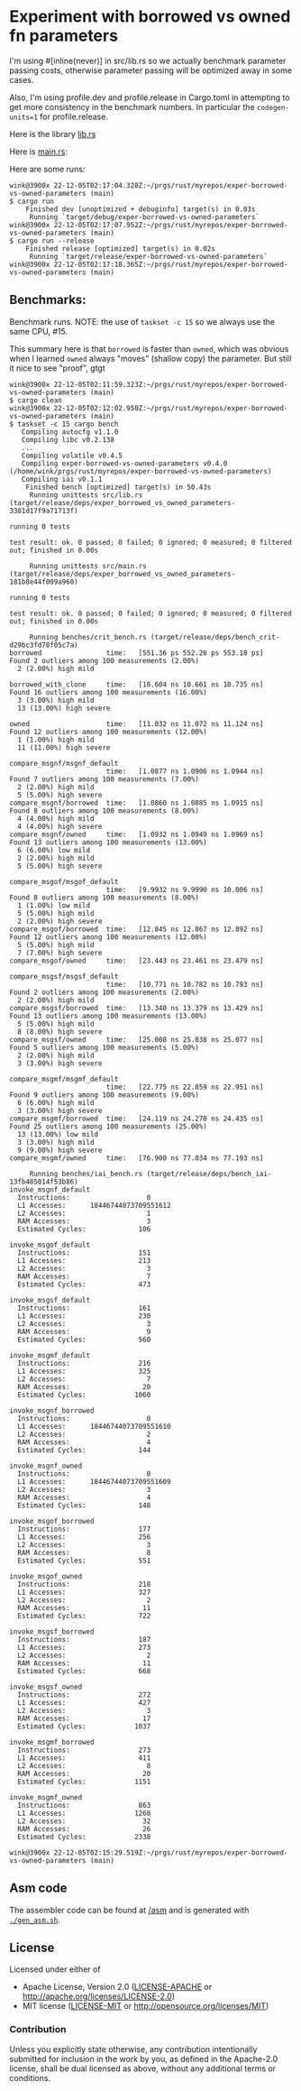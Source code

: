 # Experiment with borrowed vs owned fn parameters

I'm using #[inline(never)] in src/lib.rs so we actually
benchmark parameter passing costs, otherwise parameter
passing will be optimized away in some cases.

Also, I'm using profile.dev and profile.release in Cargo.toml
in attempting to get more consistency in the benchmark numbers.
In particular the `codegen-units=1` for profile.release.

Here is the library [lib.rs](/src/lib.rs)

Here is [main.rs](/src/main.rs):

Here are some runs:
```
wink@3900x 22-12-05T02:17:04.328Z:~/prgs/rust/myrepos/exper-borrowed-vs-owned-parameters (main)
$ cargo run
    Finished dev [unoptimized + debuginfo] target(s) in 0.03s
     Running `target/debug/exper-borrowed-vs-owned-parameters`
wink@3900x 22-12-05T02:17:07.952Z:~/prgs/rust/myrepos/exper-borrowed-vs-owned-parameters (main)
$ cargo run --release
    Finished release [optimized] target(s) in 0.02s
     Running `target/release/exper-borrowed-vs-owned-parameters`
wink@3900x 22-12-05T02:17:18.365Z:~/prgs/rust/myrepos/exper-borrowed-vs-owned-parameters (main)
```

## Benchmarks:

Benchmark runs. NOTE: the use of `taskset -c 15` so we always use the same CPU, #15.

This summary here is that `borrowed` is faster than `owned`, which was
obvious when I learned `owned` always "moves" (shallow copy) the parameter.
But still it nice to see "proof", gtgt
```
wink@3900x 22-12-05T02:11:59.323Z:~/prgs/rust/myrepos/exper-borrowed-vs-owned-parameters (main)
$ cargo clean
wink@3900x 22-12-05T02:12:02.950Z:~/prgs/rust/myrepos/exper-borrowed-vs-owned-parameters (main)
$ taskset -c 15 cargo bench
   Compiling autocfg v1.1.0
   Compiling libc v0.2.138
   ...
   Compiling volatile v0.4.5
   Compiling exper-borrowed-vs-owned-parameters v0.4.0 (/home/wink/prgs/rust/myrepos/exper-borrowed-vs-owned-parameters)
   Compiling iai v0.1.1
    Finished bench [optimized] target(s) in 50.43s
     Running unittests src/lib.rs (target/release/deps/exper_borrowed_vs_owned_parameters-3381d17f9a71713f)

running 0 tests

test result: ok. 0 passed; 0 failed; 0 ignored; 0 measured; 0 filtered out; finished in 0.00s

     Running unittests src/main.rs (target/release/deps/exper_borrowed_vs_owned_parameters-181b8e44f009a960)

running 0 tests

test result: ok. 0 passed; 0 failed; 0 ignored; 0 measured; 0 filtered out; finished in 0.00s

     Running benches/crit_bench.rs (target/release/deps/bench_crit-d29bc3fd78f05c7a)
borrowed                time:   [551.36 ps 552.26 ps 553.18 ps]
Found 2 outliers among 100 measurements (2.00%)
  2 (2.00%) high mild

borrowed_with_clone     time:   [10.604 ns 10.661 ns 10.735 ns]
Found 16 outliers among 100 measurements (16.00%)
  3 (3.00%) high mild
  13 (13.00%) high severe

owned                   time:   [11.032 ns 11.072 ns 11.124 ns]
Found 12 outliers among 100 measurements (12.00%)
  1 (1.00%) high mild
  11 (11.00%) high severe

compare_msgnf/msgnf_default
                        time:   [1.0877 ns 1.0906 ns 1.0944 ns]
Found 7 outliers among 100 measurements (7.00%)
  2 (2.00%) high mild
  5 (5.00%) high severe
compare_msgnf/borrowed  time:   [1.0860 ns 1.0885 ns 1.0915 ns]
Found 8 outliers among 100 measurements (8.00%)
  4 (4.00%) high mild
  4 (4.00%) high severe
compare_msgnf/owned     time:   [1.0932 ns 1.0949 ns 1.0969 ns]
Found 13 outliers among 100 measurements (13.00%)
  6 (6.00%) low mild
  2 (2.00%) high mild
  5 (5.00%) high severe

compare_msgof/msgof_default
                        time:   [9.9932 ns 9.9990 ns 10.006 ns]
Found 8 outliers among 100 measurements (8.00%)
  1 (1.00%) low mild
  5 (5.00%) high mild
  2 (2.00%) high severe
compare_msgof/borrowed  time:   [12.845 ns 12.867 ns 12.892 ns]
Found 12 outliers among 100 measurements (12.00%)
  5 (5.00%) high mild
  7 (7.00%) high severe
compare_msgof/owned     time:   [23.443 ns 23.461 ns 23.479 ns]

compare_msgsf/msgsf_default
                        time:   [10.771 ns 10.782 ns 10.793 ns]
Found 2 outliers among 100 measurements (2.00%)
  2 (2.00%) high mild
compare_msgsf/borrowed  time:   [13.340 ns 13.379 ns 13.429 ns]
Found 13 outliers among 100 measurements (13.00%)
  5 (5.00%) high mild
  8 (8.00%) high severe
compare_msgsf/owned     time:   [25.008 ns 25.038 ns 25.077 ns]
Found 5 outliers among 100 measurements (5.00%)
  2 (2.00%) high mild
  3 (3.00%) high severe

compare_msgmf/msgmf_default
                        time:   [22.775 ns 22.859 ns 22.951 ns]
Found 9 outliers among 100 measurements (9.00%)
  6 (6.00%) high mild
  3 (3.00%) high severe
compare_msgmf/borrowed  time:   [24.119 ns 24.270 ns 24.435 ns]
Found 25 outliers among 100 measurements (25.00%)
  13 (13.00%) low mild
  3 (3.00%) high mild
  9 (9.00%) high severe
compare_msgmf/owned     time:   [76.900 ns 77.034 ns 77.193 ns]

     Running benches/iai_bench.rs (target/release/deps/bench_iai-13fb485014f53b86)
invoke_msgnf_default
  Instructions:                   0
  L1 Accesses:      18446744073709551612
  L2 Accesses:                    1
  RAM Accesses:                   3
  Estimated Cycles:             106

invoke_msgof_default
  Instructions:                 151
  L1 Accesses:                  213
  L2 Accesses:                    3
  RAM Accesses:                   7
  Estimated Cycles:             473

invoke_msgsf_default
  Instructions:                 161
  L1 Accesses:                  230
  L2 Accesses:                    3
  RAM Accesses:                   9
  Estimated Cycles:             560

invoke_msgmf_default
  Instructions:                 216
  L1 Accesses:                  325
  L2 Accesses:                    7
  RAM Accesses:                  20
  Estimated Cycles:            1060

invoke_msgnf_borrowed
  Instructions:                   0
  L1 Accesses:      18446744073709551610
  L2 Accesses:                    2
  RAM Accesses:                   4
  Estimated Cycles:             144

invoke_msgnf_owned
  Instructions:                   0
  L1 Accesses:      18446744073709551609
  L2 Accesses:                    3
  RAM Accesses:                   4
  Estimated Cycles:             148

invoke_msgof_borrowed
  Instructions:                 177
  L1 Accesses:                  256
  L2 Accesses:                    3
  RAM Accesses:                   8
  Estimated Cycles:             551

invoke_msgof_owned
  Instructions:                 218
  L1 Accesses:                  327
  L2 Accesses:                    2
  RAM Accesses:                  11
  Estimated Cycles:             722

invoke_msgsf_borrowed
  Instructions:                 187
  L1 Accesses:                  273
  L2 Accesses:                    2
  RAM Accesses:                  11
  Estimated Cycles:             668

invoke_msgsf_owned
  Instructions:                 272
  L1 Accesses:                  427
  L2 Accesses:                    3
  RAM Accesses:                  17
  Estimated Cycles:            1037

invoke_msgmf_borrowed
  Instructions:                 273
  L1 Accesses:                  411
  L2 Accesses:                    8
  RAM Accesses:                  20
  Estimated Cycles:            1151

invoke_msgmf_owned
  Instructions:                 863
  L1 Accesses:                 1268
  L2 Accesses:                   32
  RAM Accesses:                  26
  Estimated Cycles:            2338

wink@3900x 22-12-05T02:15:29.519Z:~/prgs/rust/myrepos/exper-borrowed-vs-owned-parameters (main)

```

## Asm code

The assembler code can be found at [/asm](/asm)
and is generated with [`./gen_asm.sh`](/gen_asm.sh).


## License

Licensed under either of

- Apache License, Version 2.0 ([LICENSE-APACHE](LICENSE-APACHE) or http://apache.org/licenses/LICENSE-2.0)
- MIT license ([LICENSE-MIT](LICENSE-MIT) or http://opensource.org/licenses/MIT)

### Contribution

Unless you explicitly state otherwise, any contribution intentionally submitted
for inclusion in the work by you, as defined in the Apache-2.0 license, shall
be dual licensed as above, without any additional terms or conditions.
